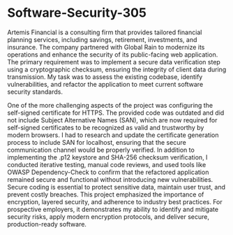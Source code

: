 # Software-Security-305
Artemis Financial is a consulting firm that provides tailored financial planning services, including savings, retirement, investments, and insurance. The company partnered with Global Rain to modernize its operations and enhance the security of its public-facing web application. The primary requirement was to implement a secure data verification step using a cryptographic checksum, ensuring the integrity of client data during transmission. My task was to assess the existing codebase, identify vulnerabilities, and refactor the application to meet current software security standards.

One of the more challenging aspects of the project was configuring the self-signed certificate for HTTPS. The provided code was outdated and did not include Subject Alternative Names (SAN), which are now required for self-signed certificates to be recognized as valid and trustworthy by modern browsers. I had to research and update the certificate generation process to include SAN for localhost, ensuring that the secure communication channel would be properly verified. In addition to implementing the .p12 keystore and SHA-256 checksum verification, I conducted iterative testing, manual code reviews, and used tools like OWASP Dependency-Check to confirm that the refactored application remained secure and functional without introducing new vulnerabilities. Secure coding is essential to protect sensitive data, maintain user trust, and prevent costly breaches. This project emphasized the importance of encryption, layered security, and adherence to industry best practices. For prospective employers, it demonstrates my ability to identify and mitigate security risks, apply modern encryption protocols, and deliver secure, production-ready software.
